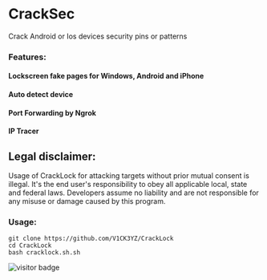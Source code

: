 # CrackSec

Crack Android or Ios devices security pins or patterns

### Features:

#### Lockscreen fake pages for Windows, Android and iPhone
#### Auto detect device
#### Port Forwarding by Ngrok
#### IP Tracer

## Legal disclaimer:

Usage of CrackLock for attacking targets without prior mutual consent is illegal. It's the end user's responsibility to obey all applicable local, state and federal laws. Developers assume no liability and are not responsible for any misuse or damage caused by this program. 

### Usage:
```
git clone https://github.com/V1CK3YZ/CrackLock
cd CrackLock
bash cracklock.sh.sh
```

<p>
<img src="https://visitor-badge.laobi.icu/badge?page_id=V1CK3YZ.CrackLock" alt="visitor badge"/>
</p>
